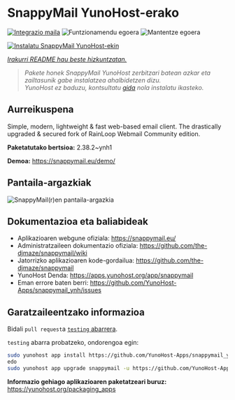 <!--
Ohart ongi: README hau automatikoki sortu da <https://github.com/YunoHost/apps/tree/master/tools/readme_generator>ri esker
EZ editatu eskuz.
-->

# SnappyMail YunoHost-erako

[![Integrazio maila](https://apps.yunohost.org/badge/integration/snappymail)](https://ci-apps.yunohost.org/ci/apps/snappymail/)
![Funtzionamendu egoera](https://apps.yunohost.org/badge/state/snappymail)
![Mantentze egoera](https://apps.yunohost.org/badge/maintained/snappymail)

[![Instalatu SnappyMail YunoHost-ekin](https://install-app.yunohost.org/install-with-yunohost.svg)](https://install-app.yunohost.org/?app=snappymail)

*[Irakurri README hau beste hizkuntzatan.](./ALL_README.md)*

> *Pakete honek SnappyMail YunoHost zerbitzari batean azkar eta zailtasunik gabe instalatzea ahalbidetzen dizu.*  
> *YunoHost ez baduzu, kontsultatu [gida](https://yunohost.org/install) nola instalatu ikasteko.*

## Aurreikuspena

Simple, modern, lightweight & fast web-based email client. The drastically upgraded & secured fork of RainLoop Webmail Community edition.


**Paketatutako bertsioa:** 2.38.2~ynh1

**Demoa:** <https://snappymail.eu/demo/>

## Pantaila-argazkiak

![SnappyMail(r)en pantaila-argazkia](./doc/screenshots/screenshot.png)

## Dokumentazioa eta baliabideak

- Aplikazioaren webgune ofiziala: <https://snappymail.eu/>
- Administratzaileen dokumentazio ofiziala: <https://github.com/the-djmaze/snappymail/wiki>
- Jatorrizko aplikazioaren kode-gordailua: <https://github.com/the-djmaze/snappymail>
- YunoHost Denda: <https://apps.yunohost.org/app/snappymail>
- Eman errore baten berri: <https://github.com/YunoHost-Apps/snappymail_ynh/issues>

## Garatzaileentzako informazioa

Bidali `pull request`a [`testing` abarrera](https://github.com/YunoHost-Apps/snappymail_ynh/tree/testing).

`testing` abarra probatzeko, ondorengoa egin:

```bash
sudo yunohost app install https://github.com/YunoHost-Apps/snappymail_ynh/tree/testing --debug
edo
sudo yunohost app upgrade snappymail -u https://github.com/YunoHost-Apps/snappymail_ynh/tree/testing --debug
```

**Informazio gehiago aplikazioaren paketatzeari buruz:** <https://yunohost.org/packaging_apps>
